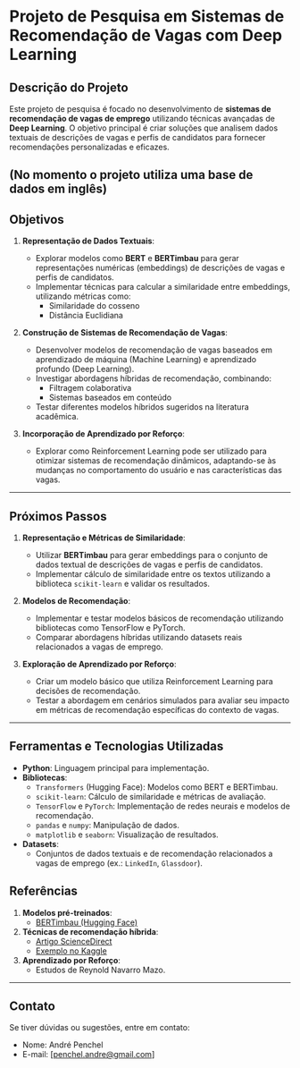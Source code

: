 # Projeto de Pesquisa em Sistemas de Recomendação de Vagas com Deep Learning

## **Descrição do Projeto**
Este projeto de pesquisa é focado no desenvolvimento de **sistemas de recomendação de vagas de emprego** utilizando técnicas avançadas de **Deep Learning**. O objetivo principal é criar soluções que analisem dados textuais de descrições de vagas e perfis de candidatos para fornecer recomendações personalizadas e eficazes.

(No momento o projeto utiliza uma base de dados em inglês)
---

## **Objetivos**

1. **Representação de Dados Textuais**:
   - Explorar modelos como **BERT** e **BERTimbau** para gerar representações numéricas (embeddings) de descrições de vagas e perfis de candidatos.
   - Implementar técnicas para calcular a similaridade entre embeddings, utilizando métricas como:
     - Similaridade do cosseno
     - Distância Euclidiana

2. **Construção de Sistemas de Recomendação de Vagas**:
   - Desenvolver modelos de recomendação de vagas baseados em aprendizado de máquina (Machine Learning) e aprendizado profundo (Deep Learning).
   - Investigar abordagens híbridas de recomendação, combinando:
     - Filtragem colaborativa
     - Sistemas baseados em conteúdo
   - Testar diferentes modelos híbridos sugeridos na literatura acadêmica.

3. **Incorporação de Aprendizado por Reforço**:
   - Explorar como Reinforcement Learning pode ser utilizado para otimizar sistemas de recomendação dinâmicos, adaptando-se às mudanças no comportamento do usuário e nas características das vagas.

---

## **Próximos Passos**

1. **Representação e Métricas de Similaridade**:
   - Utilizar **BERTimbau** para gerar embeddings para o conjunto de dados textual de descrições de vagas e perfis de candidatos.
   - Implementar cálculo de similaridade entre os textos utilizando a biblioteca `scikit-learn` e validar os resultados.

2. **Modelos de Recomendação**:
   - Implementar e testar modelos básicos de recomendação utilizando bibliotecas como TensorFlow e PyTorch.
   - Comparar abordagens híbridas utilizando datasets reais relacionados a vagas de emprego.

3. **Exploração de Aprendizado por Reforço**:
   - Criar um modelo básico que utiliza Reinforcement Learning para decisões de recomendação.
   - Testar a abordagem em cenários simulados para avaliar seu impacto em métricas de recomendação específicas do contexto de vagas.

---

## **Ferramentas e Tecnologias Utilizadas**
- **Python**: Linguagem principal para implementação.
- **Bibliotecas**:
  - `Transformers` (Hugging Face): Modelos como BERT e BERTimbau.
  - `scikit-learn`: Cálculo de similaridade e métricas de avaliação.
  - `TensorFlow` e `PyTorch`: Implementação de redes neurais e modelos de recomendação.
  - `pandas` e `numpy`: Manipulação de dados.
  - `matplotlib` e `seaborn`: Visualização de resultados.
- **Datasets**:
  - Conjuntos de dados textuais e de recomendação relacionados a vagas de emprego (ex.: `LinkedIn`, `Glassdoor`).


## **Referências**
1. **Modelos pré-treinados**:
   - [BERTimbau (Hugging Face)](https://huggingface.co/neuralmind/bert-base-portuguese-cased)
2. **Técnicas de recomendação híbrida**:
   - [Artigo ScienceDirect](https://www.sciencedirect.com/topics/computer-science/hybrid-recommendation)
   - [Exemplo no Kaggle](https://www.kaggle.com/code/iambideniz/hybrid-recommender-system)
3. **Aprendizado por Reforço**:
   - Estudos de Reynold Navarro Mazo.

---

## **Contato**
Se tiver dúvidas ou sugestões, entre em contato:
- Nome: André Penchel
- E-mail: [penchel.andre@gmail.com]
